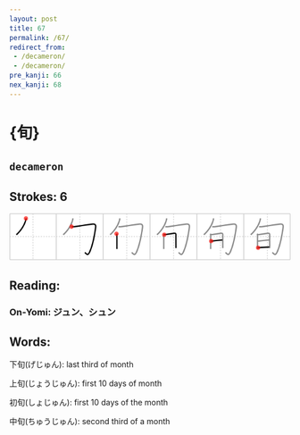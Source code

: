 ```yaml
---
layout: post
title: 67
permalink: /67/
redirect_from:
 - /decameron/
 - /decameron/
pre_kanji: 66
nex_kanji: 68
---
```


# {旬}

## `decameron`

## Strokes: 6

<div class="stroke"><img src="../images/E697AC.png" /></div>

## Reading:

### On-Yomi: ジュン、シュン

## Words:

下旬(げじゅん): last third of month

上旬(じょうじゅん): first 10 days of month

初旬(しょじゅん): first 10 days of the month

中旬(ちゅうじゅん): second third of a month
